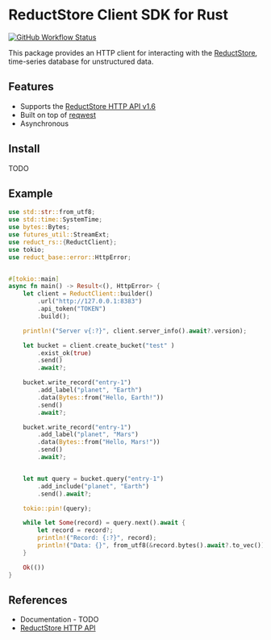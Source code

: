 # ReductStore Client SDK for Rust

[![GitHub Workflow Status](https://img.shields.io/github/actions/workflow/status/reductstore/reduct-rs/ci.yml?branch=main)](https://github.com/reductstore/reduct-rs/actions)

This package provides an HTTP client for interacting with the [ReductStore](https://www.reduct.store), time-series
database for unstructured data.

## Features

* Supports the [ReductStore HTTP API v1.6](https://docs.reduct.store/http-api)
* Built on top of [reqwest](https://github.com/seanmonstar/reqwest)
* Asynchronous

## Install

TODO

## Example

```rust
use std::str::from_utf8;
use std::time::SystemTime;
use bytes::Bytes;
use futures_util::StreamExt;
use reduct_rs::{ReductClient};
use tokio;
use reduct_base::error::HttpError;


#[tokio::main]
async fn main() -> Result<(), HttpError> {
    let client = ReductClient::builder()
        .url("http://127.0.0.1:8383")
        .api_token("TOKEN")
        .build();

    println!("Server v{:?}", client.server_info().await?.version);

    let bucket = client.create_bucket("test" )
        .exist_ok(true)
        .send()
        .await?;

    bucket.write_record("entry-1")
        .add_label("planet", "Earth")
        .data(Bytes::from("Hello, Earth!"))
        .send()
        .await?;

    bucket.write_record("entry-1")
        .add_label("planet", "Mars")
        .data(Bytes::from("Hello, Mars!"))
        .send()
        .await?;


    let mut query = bucket.query("entry-1")
        .add_include("planet", "Earth")
        .send().await?;

    tokio::pin!(query);

    while let Some(record) = query.next().await {
        let record = record?;
        println!("Record: {:?}", record);
        println!("Data: {}", from_utf8(&record.bytes().await?.to_vec()).unwrap());
    }

    Ok(())
}
```

## References

* Documentation - TODO
* [ReductStore HTTP API](https://docs.reduct.store/http-api)
